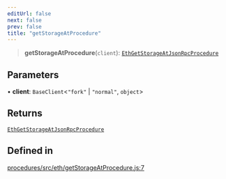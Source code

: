 ```yaml
---
editUrl: false
next: false
prev: false
title: "getStorageAtProcedure"
---
```


> **getStorageAtProcedure**(`client`): [`EthGetStorageAtJsonRpcProcedure`](/reference/tevm/procedures/type-aliases/ethgetstorageatjsonrpcprocedure/)

## Parameters

• **client**: `BaseClient`\<`"fork"` \| `"normal"`, `object`\>

## Returns

[`EthGetStorageAtJsonRpcProcedure`](/reference/tevm/procedures/type-aliases/ethgetstorageatjsonrpcprocedure/)

## Defined in

[procedures/src/eth/getStorageAtProcedure.js:7](https://github.com/evmts/tevm-monorepo/blob/main/packages/procedures/src/eth/getStorageAtProcedure.js#L7)
